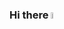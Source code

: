 ### Hi there <a href="https://www.alonedarks.com/"><img src="https://media.giphy.com/media/hvRJCLFzcasrR4ia7z/giphy.gif" width="5%"></a>

